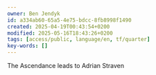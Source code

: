 ```yaml
---
owner: Ben Jendyk
id: a334ab60-65a5-4e75-bdcc-8fb8998f1490
created: 2025-04-19T00:43:54+0200
modified: 2025-05-16T18:43:26+0200
tags: [access/public, language/en, tf/quarter]
key-words: []
---
```


The Ascendance leads to Adrian Straven
